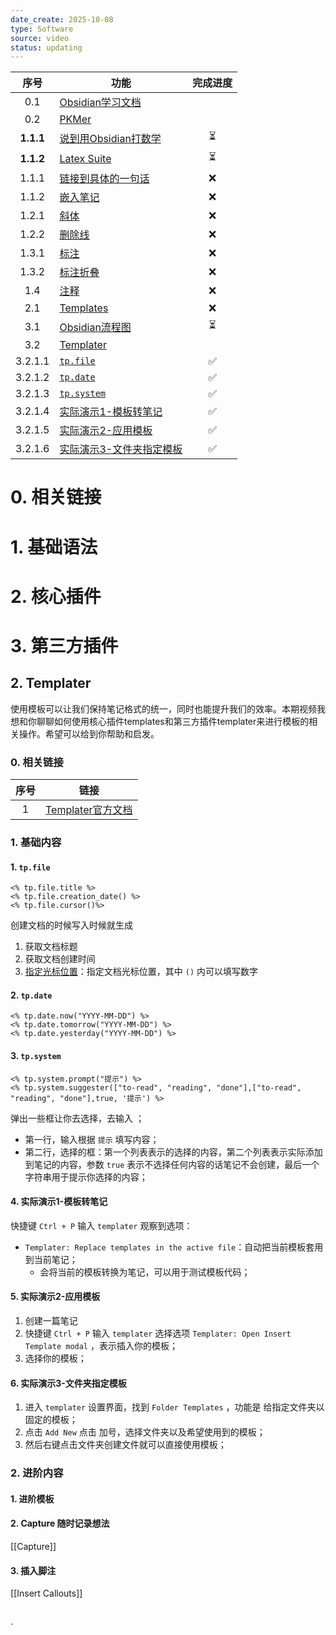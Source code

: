 ```yaml
---
date_create: 2025-10-08
type: Software
source: video
status: updating
---
```


|    序号     | 功能                                                                                                                                                  | 完成进度 |
| :-------: | --------------------------------------------------------------------------------------------------------------------------------------------------- | :--: |
|    0.1    | [Obsidian学习文档](https://coffeetea.top/zh/)                                                                                                           |      |
|    0.2    | [PKMer](https://pkmer.cn/index_old/)                                                                                                                |      |
| **1.1.1** | [说到用Obsidian打数学](https://www.bilibili.com/video/BV13baozkETT/?spm_id_from=333.337.search-card.all.click&vd_source=aef73766b941d8e52cb9a97d24ea42a2) |  ⏳   |
| **1.1.2** | [Latex Suite](https://zhuanlan.zhihu.com/p/1931395948728259558)                                                                                     |  ⏳   |
|   1.1.1   | [链接到具体的一句话](https://www.bilibili.com/video/BV1Hj411E7ra?t=316.9)                                                                                    |  ❌   |
|   1.1.2   | [嵌入笔记](https://www.bilibili.com/video/BV1Hj411E7ra?t=406.2)                                                                                         |  ❌   |
|   1.2.1   | [斜体](https://www.bilibili.com/video/BV1Hj411E7ra?t=671.5)                                                                                           |  ❌   |
|   1.2.2   | [删除线](https://www.bilibili.com/video/BV1Hj411E7ra?t=699.9)                                                                                          |  ❌   |
|   1.3.1   | [标注](https://www.bilibili.com/video/BV1Hj411E7ra?t=1078.3)                                                                                          |  ❌   |
|   1.3.2   | [标注折叠](https://www.bilibili.com/video/BV1Hj411E7ra?t=1227.6)                                                                                        |  ❌   |
|    1.4    | [注释](https://www.bilibili.com/video/BV1Hj411E7ra?t=1258.4)                                                                                          |  ❌   |
|    2.1    | [Templates](https://www.bilibili.com/video/BV1c64y1W7c2?t=52.0)                                                                                     |  ❌   |
|    3.1    | [Obsidian流程图](https://zhuanlan.zhihu.com/p/1936544558864398155)                                                                                     |  ⏳   |
|    3.2    | [Templater](https://www.bilibili.com/video/BV1c64y1W7c2?t=480.9)                                                                                    |      |
|  3.2.1.1  | [`tp.file`](https://www.bilibili.com/video/BV1c64y1W7c2?t=627.9)                                                                                    |  ✅   |
|  3.2.1.2  | [`tp.date`](https://www.bilibili.com/video/BV1c64y1W7c2?t=689.9)                                                                                    |  ✅   |
|  3.2.1.3  | [`tp.system`](https://www.bilibili.com/video/BV1c64y1W7c2?t=724.5)                                                                                  |  ✅   |
|  3.2.1.4  | [实际演示1-模板转笔记](https://www.bilibili.com/video/BV1c64y1W7c2?t=822)                                                                                    |  ✅   |
|  3.2.1.5  | [实际演示2-应用模板](https://www.bilibili.com/video/BV1c64y1W7c2?t=1068.4)                                                                                  |  ✅   |
|  3.2.1.6  | [实际演示3-文件夹指定模板](https://www.bilibili.com/video/BV1c64y1W7c2?t=1178.6)<br>                                                                           |  ✅   |
# 0. 相关链接
# 1. 基础语法
# 2. 核心插件
# 3. 第三方插件
## 2. Templater
使用模板可以让我们保持笔记格式的统一，同时也能提升我们的效率。本期视频我想和你聊聊如何使用核心插件templates和第三方插件templater来进行模板的相关操作。希望可以给到你帮助和启发。
### 0. 相关链接
| 序号  | 链接                                                         |
| :-: | ---------------------------------------------------------- |
|  1  | [Templater官方文档](https://silentvoid13.github.io/Templater/) |
### 1. 基础内容
#### 1. `tp.file`
```templater
<% tp.file.title %>
<% tp.file.creation_date() %>
<% tp.file.cursor()%>
```
创建文档的时候写入时候就生成
1. 获取文档标题
2. 获取文档创建时间
3. [指定光标位置](https://www.bilibili.com/video/BV1c64y1W7c2?t=1014.5)：指定文档光标位置，其中 `()` 内可以填写数字
#### 2. `tp.date`
```templater
<% tp.date.now("YYYY-MM-DD") %>
<% tp.date.tomorrow("YYYY-MM-DD") %>
<% tp.date.yesterday("YYYY-MM-DD") %>
```
#### 3. `tp.system`
```templater
<% tp.system.prompt("提示") %>
<% tp.system.suggester(["to-read", "reading", "done"],["to-read", "reading", "done"],true, '提示') %>
```
弹出一些框让你去选择，去输入 ；
- 第一行，输入根据 `提示` 填写内容；
- 第二行，选择的框：第一个列表表示的选择的内容，第二个列表表示实际添加到笔记的内容，参数 `true` 表示不选择任何内容的话笔记不会创建，最后一个字符串用于提示你选择的内容；
#### 4. 实际演示1-模板转笔记
快捷键 `Ctrl + P` 输入 `templater` 观察到选项：
- `Templater: Replace templates in the active file`：自动把当前模板套用到当前笔记；
	- 会将当前的模板转换为笔记，可以用于测试模板代码；
#### 5. 实际演示2-应用模板
1. 创建一篇笔记
2. 快捷键 `Ctrl + P` 输入 `templater` 选择选项 `Templater: Open Insert Template modal` ，表示插入你的模板；
3. 选择你的模板；
#### 6. 实际演示3-文件夹指定模板
1. 进入 `templater` 设置界面，找到 `Folder Templates` ，功能是 给指定文件夹以固定的模板；
2. 点击 `Add New` 点击 加号，选择文件夹以及希望使用到的模板；
3. 然后右键点击文件夹创建文件就可以直接使用模板；
### 2. 进阶内容

#### 1. 进阶模板


#### 2. Capture 随时记录想法
[[Capture]]


#### 3. 插入脚注
[[Insert Callouts]]



```templater

```


.
